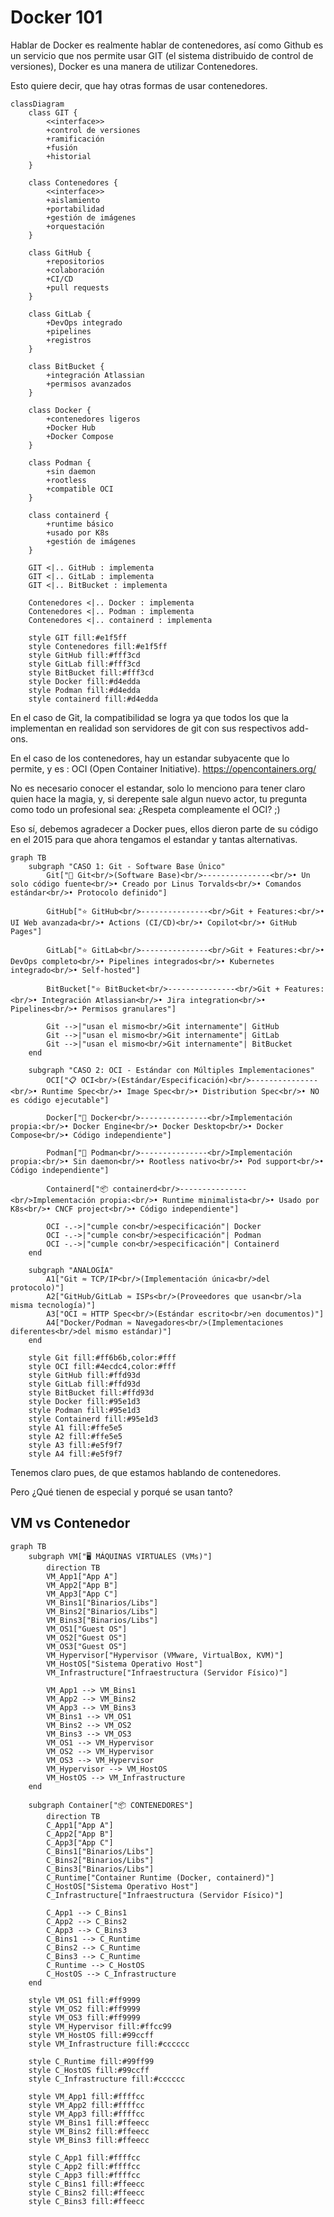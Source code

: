 # Docker 101
Hablar de Docker es realmente hablar de contenedores, así como Github es un servicio que nos permite usar GIT (el sistema distribuido de control de versiones), Docker es una manera de utilizar Contenedores.


Esto quiere decir, que hay otras formas de usar contenedores.

```mermaid
classDiagram
    class GIT {
        <<interface>>
        +control de versiones
        +ramificación
        +fusión
        +historial
    }
    
    class Contenedores {
        <<interface>>
        +aislamiento
        +portabilidad
        +gestión de imágenes
        +orquestación
    }
    
    class GitHub {
        +repositorios
        +colaboración
        +CI/CD
        +pull requests
    }
    
    class GitLab {
        +DevOps integrado
        +pipelines
        +registros
    }
    
    class BitBucket {
        +integración Atlassian
        +permisos avanzados
    }
    
    class Docker {
        +contenedores ligeros
        +Docker Hub
        +Docker Compose
    }
    
    class Podman {
        +sin daemon
        +rootless
        +compatible OCI
    }
    
    class containerd {
        +runtime básico
        +usado por K8s
        +gestión de imágenes
    }
    
    GIT <|.. GitHub : implementa
    GIT <|.. GitLab : implementa
    GIT <|.. BitBucket : implementa
    
    Contenedores <|.. Docker : implementa
    Contenedores <|.. Podman : implementa
    Contenedores <|.. containerd : implementa
    
    style GIT fill:#e1f5ff
    style Contenedores fill:#e1f5ff
    style GitHub fill:#fff3cd
    style GitLab fill:#fff3cd
    style BitBucket fill:#fff3cd
    style Docker fill:#d4edda
    style Podman fill:#d4edda
    style containerd fill:#d4edda
```

En el caso de Git, la compatibilidad se logra ya que todos los que la implementan en realidad son servidores de git con sus respectivos add-ons.


En el caso de los contenedores, hay un estandar subyacente que lo permite, y es : OCI (Open Container Initiative). https://opencontainers.org/

No es necesario conocer el estandar, solo lo menciono para tener claro quien hace la magia, y, si derepente sale algun nuevo actor, tu pregunta como todo un profesional sea: ¿Respeta compleamente el OCI?  ;)


Eso sí, debemos agradecer a Docker pues, ellos dieron parte de su código en el 2015 para que ahora tengamos el estandar y tantas alternativas.



```mermaid
graph TB
    subgraph "CASO 1: Git - Software Base Único"
        Git["🔧 Git<br/>(Software Base)<br/>---------------<br/>• Un solo código fuente<br/>• Creado por Linus Torvalds<br/>• Comandos estándar<br/>• Protocolo definido"]
        
        GitHub["⭐ GitHub<br/>---------------<br/>Git + Features:<br/>• UI Web avanzada<br/>• Actions (CI/CD)<br/>• Copilot<br/>• GitHub Pages"]
        
        GitLab["⭐ GitLab<br/>---------------<br/>Git + Features:<br/>• DevOps completo<br/>• Pipelines integrados<br/>• Kubernetes integrado<br/>• Self-hosted"]
        
        BitBucket["⭐ BitBucket<br/>---------------<br/>Git + Features:<br/>• Integración Atlassian<br/>• Jira integration<br/>• Pipelines<br/>• Permisos granulares"]
        
        Git -->|"usan el mismo<br/>Git internamente"| GitHub
        Git -->|"usan el mismo<br/>Git internamente"| GitLab
        Git -->|"usan el mismo<br/>Git internamente"| BitBucket
    end
    
    subgraph "CASO 2: OCI - Estándar con Múltiples Implementaciones"
        OCI["📋 OCI<br/>(Estándar/Especificación)<br/>---------------<br/>• Runtime Spec<br/>• Image Spec<br/>• Distribution Spec<br/>• NO es código ejecutable"]
        
        Docker["🐳 Docker<br/>---------------<br/>Implementación propia:<br/>• Docker Engine<br/>• Docker Desktop<br/>• Docker Compose<br/>• Código independiente"]
        
        Podman["🦭 Podman<br/>---------------<br/>Implementación propia:<br/>• Sin daemon<br/>• Rootless nativo<br/>• Pod support<br/>• Código independiente"]
        
        Containerd["📦 containerd<br/>---------------<br/>Implementación propia:<br/>• Runtime minimalista<br/>• Usado por K8s<br/>• CNCF project<br/>• Código independiente"]
        
        OCI -.->|"cumple con<br/>especificación"| Docker
        OCI -.->|"cumple con<br/>especificación"| Podman
        OCI -.->|"cumple con<br/>especificación"| Containerd
    end
    
    subgraph "ANALOGÍA"
        A1["Git ≈ TCP/IP<br/>(Implementación única<br/>del protocolo)"]
        A2["GitHub/GitLab ≈ ISPs<br/>(Proveedores que usan<br/>la misma tecnología)"]
        A3["OCI ≈ HTTP Spec<br/>(Estándar escrito<br/>en documentos)"]
        A4["Docker/Podman ≈ Navegadores<br/>(Implementaciones diferentes<br/>del mismo estándar)"]
    end
    
    style Git fill:#ff6b6b,color:#fff
    style OCI fill:#4ecdc4,color:#fff
    style GitHub fill:#ffd93d
    style GitLab fill:#ffd93d
    style BitBucket fill:#ffd93d
    style Docker fill:#95e1d3
    style Podman fill:#95e1d3
    style Containerd fill:#95e1d3
    style A1 fill:#ffe5e5
    style A2 fill:#ffe5e5
    style A3 fill:#e5f9f7
    style A4 fill:#e5f9f7
```

Tenemos claro pues, de que estamos hablando de contenedores.
    

Pero ¿Qué tienen de especial y porqué se usan tanto?


## VM vs Contenedor

```mermaid
graph TB
    subgraph VM["🖥️ MÁQUINAS VIRTUALES (VMs)"]
        direction TB
        VM_App1["App A"]
        VM_App2["App B"]
        VM_App3["App C"]
        VM_Bins1["Binarios/Libs"]
        VM_Bins2["Binarios/Libs"]
        VM_Bins3["Binarios/Libs"]
        VM_OS1["Guest OS"]
        VM_OS2["Guest OS"]
        VM_OS3["Guest OS"]
        VM_Hypervisor["Hypervisor (VMware, VirtualBox, KVM)"]
        VM_HostOS["Sistema Operativo Host"]
        VM_Infrastructure["Infraestructura (Servidor Físico)"]
        
        VM_App1 --> VM_Bins1
        VM_App2 --> VM_Bins2
        VM_App3 --> VM_Bins3
        VM_Bins1 --> VM_OS1
        VM_Bins2 --> VM_OS2
        VM_Bins3 --> VM_OS3
        VM_OS1 --> VM_Hypervisor
        VM_OS2 --> VM_Hypervisor
        VM_OS3 --> VM_Hypervisor
        VM_Hypervisor --> VM_HostOS
        VM_HostOS --> VM_Infrastructure
    end
    
    subgraph Container["📦 CONTENEDORES"]
        direction TB
        C_App1["App A"]
        C_App2["App B"]
        C_App3["App C"]
        C_Bins1["Binarios/Libs"]
        C_Bins2["Binarios/Libs"]
        C_Bins3["Binarios/Libs"]
        C_Runtime["Container Runtime (Docker, containerd)"]
        C_HostOS["Sistema Operativo Host"]
        C_Infrastructure["Infraestructura (Servidor Físico)"]
        
        C_App1 --> C_Bins1
        C_App2 --> C_Bins2
        C_App3 --> C_Bins3
        C_Bins1 --> C_Runtime
        C_Bins2 --> C_Runtime
        C_Bins3 --> C_Runtime
        C_Runtime --> C_HostOS
        C_HostOS --> C_Infrastructure
    end
    
    style VM_OS1 fill:#ff9999
    style VM_OS2 fill:#ff9999
    style VM_OS3 fill:#ff9999
    style VM_Hypervisor fill:#ffcc99
    style VM_HostOS fill:#99ccff
    style VM_Infrastructure fill:#cccccc
    
    style C_Runtime fill:#99ff99
    style C_HostOS fill:#99ccff
    style C_Infrastructure fill:#cccccc
    
    style VM_App1 fill:#ffffcc
    style VM_App2 fill:#ffffcc
    style VM_App3 fill:#ffffcc
    style VM_Bins1 fill:#ffeecc
    style VM_Bins2 fill:#ffeecc
    style VM_Bins3 fill:#ffeecc
    
    style C_App1 fill:#ffffcc
    style C_App2 fill:#ffffcc
    style C_App3 fill:#ffffcc
    style C_Bins1 fill:#ffeecc
    style C_Bins2 fill:#ffeecc
    style C_Bins3 fill:#ffeecc
```
